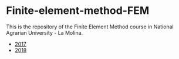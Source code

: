 Finite-element-method-FEM
===
This is the repository of the Finite Element Method course in National Agrarian University - La Molina.

* [2017](https://github.com/carlosal1015/Finite-element-method-FEM/tree/master/2017)
* [2018](https://github.com/carlosal1015/Finite-element-method-FEM/tree/master/2018)
